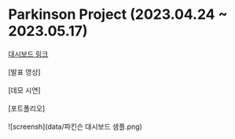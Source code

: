 # Parkinson Project (2023.04.24 ~ 2023.05.17)

[대시보드 링크](https://moonstyie-parkinson-app-q81f6f.streamlit.app/#parkinson-s-description) <br/><br/>
[발표 영상] <br/><br/>
[데모 시연] <br/><br/>
[포트폴리오] <br/><br/>
![screensh](data/파킨슨 대시보드 샘플.png)

